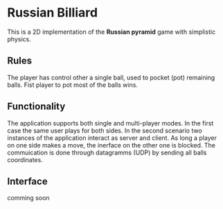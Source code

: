 # Russian Billiard

This is a 2D implementation of the **Russian pyramid** game with simplistic physics.

## Rules

The player has control other a single ball, used to pocket (pot) remaining balls. 
Fist player to pot most of the balls wins. 

## Functionality

The application supports both single and multi-player modes. In the first case the same user 
plays for both sides. In the second scenario two instances of the application interact as
server and client. As long a player on one side makes a move, the inerface on the other one
is blocked. The commuication is done through datagramms (UDP) by sending all balls coordinates.

## Interface 

comming soon
